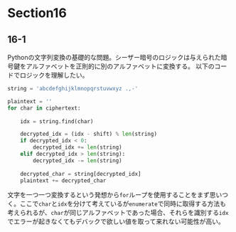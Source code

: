 # Section16

## 16-1
Pythonの文字列変換の基礎的な問題。シーザー暗号のロジックは与えられた暗号鍵をアルファベットを正則的に別のアルファベットに変換する。
以下のコードでロジックを理解したい。

```py
string = 'abcdefghijklmnopqrstuvwxyz .,-'

plaintext = ''
for char in ciphertext:
        
    idx = string.find(char)

    decrypted_idx = (idx - shift) % len(string)
    if decrypted_idx < 0:
        decrypted_idx += len(string) 
    elif decrypted_idx > len(string):
        decrypted_idx -= len(string)
        
    decrypted_char = string[decrypted_idx]
    plaintext += decrypted_char 
```
文字を一つ一つ変換するという発想から`for`ループを使用することをまず思いつく。ここで`char`と`idx`を分けて考えているが`enumerate`で同時に取得する方法も考えられるが、`char`が同じアルファベットであった場合、それらを識別する`idx`でエラーが起きなくてもデバックで欲しい値を取って来れない可能性が高い。

